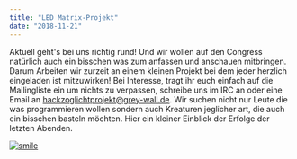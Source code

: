 ```yaml
---
title: "LED Matrix-Projekt"
date: "2018-11-21"
---
```


Aktuell geht's bei uns richtig rund! Und wir wollen auf den Congress natürlich auch ein bisschen was zum anfassen und anschauen mitbringen. Darum Arbeiten wir zurzeit an einem kleinen Projekt bei dem jeder herzlich eingeladen ist mitzuwirken! Bei Interesse, tragt ihr euch einfach auf die Mailingliste ein um nichts zu verpassen, schreibe uns im IRC an oder eine Email an hackzoglichtprojekt@grey-wall.de. Wir suchen nicht nur Leute die was programmieren wollen sondern auch Kreaturen jeglicher art, die auch ein bisschen basteln möchten. Hier ein kleiner Einblick der Erfolge der letzten Abenden.

[![smile](https://hackzogtum-coburg.de/wp-content/uploads/2018/11/smile.gif)](https://hackzogtum-coburg.de/wp-content/uploads/2018/11/smile.gif)
